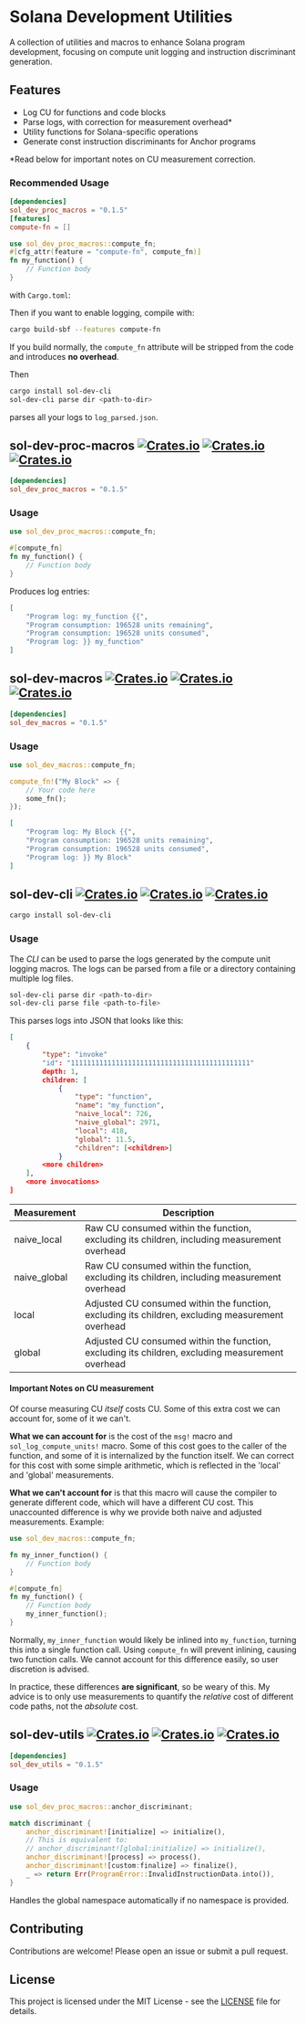 # Solana Development Utilities

A collection of utilities and macros to enhance Solana program development, focusing on compute unit logging and instruction discriminant generation.

## Features

- Log CU for functions and code blocks
- Parse logs, with correction for measurement overhead*
- Utility functions for Solana-specific operations
- Generate const instruction discriminants for Anchor programs

*Read below for important notes on CU measurement correction.

### Recommended Usage
```toml
[dependencies]
sol_dev_proc_macros = "0.1.5"
[features]
compute-fn = []
```

```rust
use sol_dev_proc_macros::compute_fn;
#[cfg_attr(feature = "compute-fn", compute_fn)]
fn my_function() {
    // Function body
}
```

with `Cargo.toml`:

Then if you want to enable logging, compile with:
```bash
cargo build-sbf --features compute-fn
```

If you build normally, the `compute_fn` attribute will be stripped from the code and introduces **no overhead**.

Then
```bash
cargo install sol-dev-cli
sol-dev-cli parse dir <path-to-dir>
```

parses all your logs to `log_parsed.json`.


## sol-dev-proc-macros [![Crates.io](https://img.shields.io/crates/v/sol-dev-proc-macros.svg)](https://crates.io/crates/sol-dev-proc-macros) [![Crates.io](https://img.shields.io/crates/d/sol-dev-proc-macros.svg)](https://crates.io/crates/sol-dev-proc-macros) [![Crates.io](https://img.shields.io/crates/l/sol-dev-proc-macros.svg)](https://crates.io/crates/sol-dev-proc-macros)

```toml
[dependencies]
sol_dev_proc_macros = "0.1.5"
```

### Usage

```rust
use sol_dev_proc_macros::compute_fn;

#[compute_fn]
fn my_function() {
    // Function body
}
```

Produces log entries:
```json
[
    "Program log: my_function {{",
    "Program consumption: 196528 units remaining",
    "Program consumption: 196528 units consumed",
    "Program log: }} my_function"
]
```

## sol-dev-macros [![Crates.io](https://img.shields.io/crates/v/sol-dev-macros.svg)](https://crates.io/crates/sol-dev-macros) [![Crates.io](https://img.shields.io/crates/d/sol-dev-macros.svg)](https://crates.io/crates/sol-dev-macros) [![Crates.io](https://img.shields.io/crates/l/sol-dev-macros.svg)](https://crates.io/crates/sol-dev-macros)

```toml
[dependencies]
sol_dev_macros = "0.1.5"
```

### Usage
```rust
use sol_dev_macros::compute_fn;

compute_fn!("My Block" => {
    // Your code here
    some_fn();
});
```
```json
[
    "Program log: My Block {{",
    "Program consumption: 196528 units remaining",
    "Program consumption: 196528 units consumed",
    "Program log: }} My Block"
]
```

## sol-dev-cli [![Crates.io](https://img.shields.io/crates/v/sol-dev-cli.svg)](https://crates.io/crates/sol-dev-cli) [![Crates.io](https://img.shields.io/crates/d/sol-dev-cli.svg)](https://crates.io/crates/sol-dev-cli) [![Crates.io](https://img.shields.io/crates/l/sol-dev-cli.svg)](https://crates.io/crates/sol-dev-cli)

```bash
cargo install sol-dev-cli
```

### Usage
The *CLI* can be used to parse the logs generated by the compute unit logging macros. 
The logs can be parsed from a file or a directory containing multiple log files.
```bash
sol-dev-cli parse dir <path-to-dir>
sol-dev-cli parse file <path-to-file>
```

This parses logs into JSON that looks like this:
```json
[
    {
        "type": "invoke"
        "id": "11111111111111111111111111111111111111111111"
        depth: 1,
        children: [
            {
                "type": "function",
                "name": "my_function",
                "naive_local": 726,
                "naive_global": 2971,
                "local": 418,
                "global": 11.5,
                "children": [<children>]
            } 
        <more children>
    ],
    <more invocations>
]
```

| Measurement | Description |
|-------------|-------------|
| naive_local | Raw CU consumed within the function, excluding its children, including measurement overhead |
| naive_global | Raw CU consumed within the function, excluding its children, including measurement overhead |
| local | Adjusted CU consumed within the function, excluding its children, excluding measurement overhead |
| global | Adjusted CU consumed within the function, excluding its children, excluding measurement overhead |



#### Important Notes on CU measurement
Of course measuring CU *itself* costs CU. Some of this extra cost we can account for, some of it we can't.

**What we can account for** is the cost of the `msg!` macro and `sol_log_compute_units!` macro.
Some of this cost goes to the caller of the function, and some of it is internalized by the function itself.
We can correct for this cost with some simple arithmetic, which is reflected in the 'local' and 'global' measurements.

**What we can't account for** is that this macro will cause the compiler to generate different code, which will have a different CU cost.
This unaccounted difference is why we provide both naive and adjusted measurements.
Example:
```rust
use sol_dev_macros::compute_fn;

fn my_inner_function() {
    // Function body
}

#[compute_fn]
fn my_function() {
    // Function body
    my_inner_function();
}
```

Normally, `my_inner_function` would likely be inlined into `my_function`, turning this into a single function call.
Using `compute_fn` will prevent inlining, causing two function calls.
We cannot account for this difference easily, so user discretion is advised.

In practice, these differences **are significant**, so be weary of this.
My advice is to only use measurements to quantify the *relative* cost of different code paths, not the *absolute* cost.

## sol-dev-utils [![Crates.io](https://img.shields.io/crates/v/sol-dev-utils.svg)](https://crates.io/crates/sol-dev-utils) [![Crates.io](https://img.shields.io/crates/d/sol-dev-utils.svg)](https://crates.io/crates/sol-dev-utils) [![Crates.io](https://img.shields.io/crates/l/sol-dev-utils.svg)](https://crates.io/crates/sol-dev-utils)

```toml
[dependencies]
sol_dev_utils = "0.1.5"
```

### Usage
```rust
use sol_dev_proc_macros::anchor_discriminant;

match discriminant {
    anchor_discriminant![initialize] => initialize(),
    // This is equivalent to:
    // anchor_discriminant![global:initialize] => initialize(),
    anchor_discriminant![process] => process(),
    anchor_discriminant![custom:finalize] => finalize(),
    _ => return Err(ProgramError::InvalidInstructionData.into()),
}
```
Handles the global namespace automatically if no namespace is provided.


## Contributing
Contributions are welcome! Please open an issue or submit a pull request.

## License
This project is licensed under the MIT License - see the [LICENSE](LICENSE) file for details.
